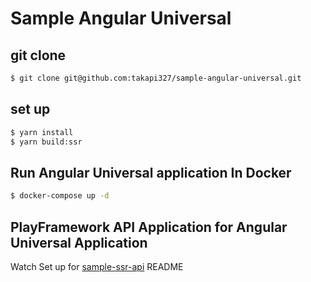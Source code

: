 # Sample Angular Universal

## git clone
```bash
$ git clone git@github.com:takapi327/sample-angular-universal.git
```

## set up

```bash
$ yarn install
$ yarn build:ssr
```

## Run Angular Universal application In Docker

```bash
$ docker-compose up -d
```

## PlayFramework API Application for Angular Universal Application
Watch Set up for [sample-ssr-api](https://github.com/takapi327/sample-ssr-api) README
